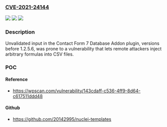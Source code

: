 ### [CVE-2021-24144](https://cve.mitre.org/cgi-bin/cvename.cgi?name=CVE-2021-24144)
![](https://img.shields.io/static/v1?label=Product&message=Contact%20Form%207%20Database%20Addon&color=blue)
![](https://img.shields.io/static/v1?label=Version&message=1.2.5.6%3C%201.2.5.6%20&color=brighgreen)
![](https://img.shields.io/static/v1?label=Vulnerability&message=CWE-74%20Improper%20Neutralization%20of%20Special%20Elements%20in%20Output%20Used%20by%20a%20Downstream%20Component%20('Injection')&color=brighgreen)

### Description

Unvalidated input in the Contact Form 7 Database Addon plugin, versions before 1.2.5.6, was prone to a vulnerability that lets remote attackers inject arbitrary formulas into CSV files.

### POC

#### Reference
- https://wpscan.com/vulnerability/143cdaff-c536-4ff9-8d64-c617511ddd48

#### Github
- https://github.com/20142995/nuclei-templates

